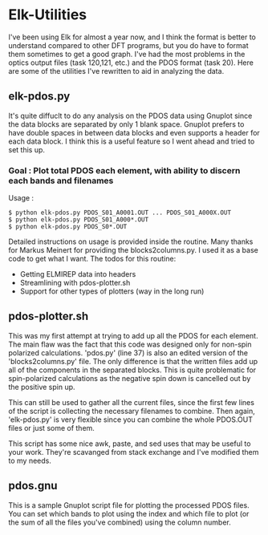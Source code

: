 # Elk-Utilities

I've been using Elk for almost a year now, and I think the format is better to understand compared to other DFT programs, but you do have to format them sometimes to get a good graph. I've had the most problems in the optics output files (task 120,121, etc.) and the PDOS format (task 20). Here are some of the utilities I've rewritten to aid in analyzing the data. 

## elk-pdos.py

It's quite diffuclt to do any analysis on the PDOS data using Gnuplot since the data blocks are separated by only 1 blank space. Gnuplot prefers to have double spaces in between data blocks and even supports a header for each data block. I think this is a useful feature so I went ahead and tried to set this up.

### Goal : Plot total PDOS each element, with ability to discern each bands and filenames 

Usage : 

```
$ python elk-pdos.py PDOS_S01_A0001.OUT ... PDOS_S01_A000X.OUT
$ python elk-pdos.py PDOS_S01_A000*.OUT
$ python elk-pdos.py PDOS_S0*.OUT
```

Detailed instructions on usage is provided inside the routine. Many thanks for Markus Meinert for providing the blocks2columns.py. I used it as a base code to get what I want. The todos for this routine:
* Getting ELMIREP data into headers
* Streamlining with pdos-plotter.sh
* Support for other types of plotters (way in the long run)

## pdos-plotter.sh

This was my first attempt at trying to add up all the PDOS for each element. The main flaw was the fact that this code was designed only for non-spin polarized calculations. 'pdos.py' (line 37)  is also an edited version of the 'blocks2columns.py' file. The only difference is that the written files add up all of the components in the separated blocks. This is quite problematic for spin-polarized calculations as the negative spin down is cancelled out by the positive spin up.

This can still be used to gather all the current files, since the first few lines of the script is collecting the necessary filenames to combine. Then again, 'elk-pdos.py' is very flexible since you can combine the whole PDOS.OUT files or just some of them. 

This script has some nice awk, paste, and sed uses that may be useful to your work. They're scavanged from stack exchange and I've modified them to my needs.

## pdos.gnu

This is a sample Gnuplot script file for plotting the processed PDOS files. You can set which bands to plot using the index and which file to plot (or the sum of all the files you've combined) using the column number. 
